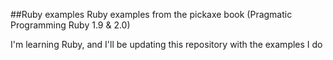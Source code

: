 ##Ruby examples
Ruby examples from the pickaxe book (Pragmatic Programming Ruby 1.9 & 2.0)

I'm learning Ruby, and I'll be updating this repository with the examples I do